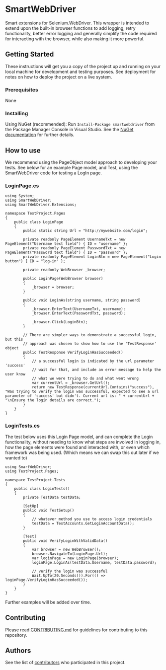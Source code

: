 # SmartWebDriver
Smart extensions for Selenium.WebDriver. This wrapper is intended to extend upon the built-in browser functions to add logging, retry functionality, better error logging and generally simplify the code required for interacting with the browser, while also making it more powerful.

## Getting Started

These instructions will get you a copy of the project up and running on your local machine for development and testing purposes. See deployment for notes on how to deploy the project on a live system.

### Prerequisites

None

### Installing

Using NuGet (recommended):
Run `Install-Package smartwebdriver` from the Package Manager Console in Visual Studio. See the [NuGet documentation]() for further details.

## How to use

We recommend using the PageObject model approach to developing your tests. See below for an example Page model, and Test, using the SmartWebDriver code for testing a LogIn page.

### LoginPage.cs
```
using System;
using SmartWebDriver;
using SmartWebDriver.Extensions;

namespace TestProject.Pages
{
	public class LoginPage
	{
		public static string Url = "http://mywebsite.com/login";
		
		private readonly PageElement UsernameTxt = new PageElement("Username text field") { ID = "username" };
		private readonly PageElement PasswordTxt = new PageElement("Password text field") { ID = "password" };
		private readonly PageElement LoginBtn = new PageElement("Login button") { ID = "log-in" };
		
		private readonly WebBrowser _browser;
		
		public LoginPage(WebBrowser browser)
		{
			_browser = browser;
		}
		
		public void LoginAs(string username, string password)
		{
			_browser.EnterText(UsernameTxt, username);
			_browser.EnterText(PasswordTxt, password);
			
			_browser.Click(LoginBtn);
		}
		
		// There are simpler ways to demonstrate a successful login, but this
		// approach was chosen to show how to use the 'TestResponse' object
		public TestResponse VerifyLoginHasSucceeded()
		{
			// a successful login is indicated by the url parameter 'success'
			// wait for that, and include an error message to help the user know
			// what we were trying to do and what went wrong
			var currentUrl = _browser.GetUrl();
			return new TestResponse(currentUrl.Contains("success"), "Was trying to verify the login was successful, expected to see a url parameter of 'success' but didn't. Current url is: " + currentUrl + "\nEnsure the login details are correct.");
		}
	}
}
```
### LoginTests.cs
The test below uses this Login Page model, and can complete the Login functionality, without needing to know what steps are involved in logging in, how the page elements were found and interacted with, or even which framework was being used. (Which means we can swap this out later if we wanted to)
```
using SmartWebDriver;
using TestProject.Pages;

namespace TestProject.Tests
{
	public class LoginTests()
	{
		private TestData testData;
		
		[SetUp]
		public void TestSetup()
		{
			// whatever method you use to access login credentials
			testData = TestAccounts.GetLoginAccountData();
		}
	
		[Test]
		public void VerifyLoginWithValidData()
		{
			var browser = new WebBrowser();
			browser.NavigateTo(LoginPage.Url);
			var loginPage = new LoginPage(browser);
			loginPage.LoginAs(testData.Username, testData.password);
			
			// verify the login was successful
			Wait.UpTo(20.Seconds()).For(() => loginPage.VerifyLoginHasSucceeded());
		}
	}
}
```
Further examples will be added over time.

## Contributing

Please read [CONTRIBUTING.md](https://github.com/campaignmonitor/smartwebdriver/blob/master/CONTRIBUTING.md) for guidelines for contributing to this repository.

## Authors

See the list of [contributors](https://github.com/campaignmonitor/SmartWebDriver/graphs/contributors) who participated in this project.